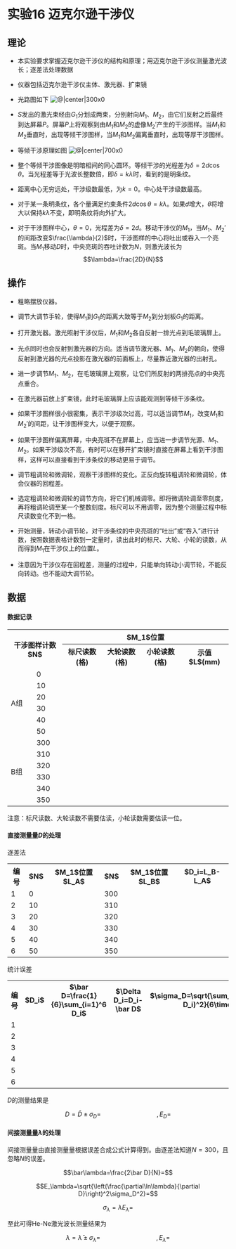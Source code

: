 <script src="https://polyfill.io/v3/polyfill.min.js?features=es6"></script>
<script id="MathJax-script" async src="https://cdn.jsdelivr.net/npm/mathjax@3/es5/tex-mml-chtml.js"></script>

# 实验16 迈克尔逊干涉仪

## 理论

- 本实验要求掌握迈克尔逊干涉仪的结构和原理；用迈克尔逊干涉仪测量激光波长；逐差法处理数据

- 仪器包括迈克尔逊干涉仪主体、激光器、扩束镜

- 光路图如下 ![@|center|300x0](http://47.106.72.248:9130/files/src/Physlab/16/1.png)

- $S$发出的激光束经由$G_1$分划成两束，分别射向$M_1$、$M_2$，由它们反射之后最终到达屏幕$P$。屏幕$P$上将观察到由$M_1$和$M_2$的虚像$M_2'$产生的干涉图样。当$M_1$和$M_2$垂直时，出现等倾干涉图样，当$M_1$和$M_2$偏离垂直时，出现等厚干涉图样。

- 等倾干涉原理如图 ![@|center|700x0](http://47.106.72.248:9130/files/src/Physlab/16/2.png)

- 整个等倾干涉图像是明暗相间的同心圆环。等倾干涉的光程差为$\delta=2d\cos\theta$。当光程差等于光波长整数倍，即$\delta=k\lambda$时，看到的是明条纹。

- 距离中心无穷远处，干涉级数最低，为$k=0$。中心处干涉级数最高。

- 对于某一条明条纹，各个量满足约束条件$2d\cos\theta=k\lambda$。如果$d$增大，$\theta$将增大以保持$k\lambda$不变，即明条纹将向外扩大。

- 对于干涉图样中心，$\theta=0$，光程差为$\delta=2d$。移动干涉仪的$M_1$，当$M_1$、$M_2'$的间距改变$\frac{\lambda}{2}$时，干涉图样的中心将吐出或吞入一个亮斑。当$M_1$移动$D$时，中央亮斑的吞吐计数为$N$，则激光波长为
$$\lambda=\frac{2D}{N}$$

## 操作
- 粗略摆放仪器。

- 调节大调节手轮，使得$M_1$到$G_1$的距离大致等于$M_2$到分划板$G_1$的距离。

- 打开激光器。激光照射干涉仪后，$M_1$和$M_2$各自反射一排光点到毛玻璃屏上。

- 光点同时也会反射到激光器的方向。适当调节激光器、$M_1$、$M_2$的朝向，使得反射到激光器的光点投影在激光器的前面板上，尽量靠近激光器的出射孔。

- 进一步调节$M_1$、$M_2$，在毛玻璃屏上观察，让它们所反射的两排亮点的中央亮点重合。

- 在激光器前放上扩束镜，此时毛玻璃屏上应该能观测到等倾干涉条纹。

- 如果干涉图样很小很密集，表示干涉级次过高，可以适当调节$M_1$，改变$M_1$和$M_2'$的间距，让干涉图样变大，以便于观察。

- 如果干涉图样偏离屏幕，中央亮斑不在屏幕上，应当进一步调节光源、$M_1$、$M_2$。如果干涉级次不高，有时可以在移开扩束镜时直接在屏幕上看到干涉图样，这样可以直接看到干涉条纹的移动更易于调节。

- 调节粗调轮和微调轮，观察干涉图样的变化。正反向旋转粗调轮和微调轮，体会仪器的回程差。

- 选定粗调轮和微调轮的调节方向，将它们机械调零。即将微调轮调至零刻度，再将粗调轮调至某一个整数刻度。标尺可以不用调零，因为整个测量过程中标尺读数变化不到一格。

- 开始测量，转动小调节轮，对干涉条纹的中央亮斑的“吐出”或“吞入”进行计数，按照数据表格计数到一定量时，读出此时的标尺、大轮、小轮的读数，从而得到$M_1$在干涉仪上的位置$L$。

- 注意因为干涉仪存在回程差，测量的过程中，只能单向转动小调节轮，不能反向转动。也不能动大调节轮。


## 数据

#### 数据记录

<table width="100%">
<tr><th rowspan="2" colspan="2">干涉图样计数$N$</th><th colspan="5">$M_1$位置</th></tr>
<tr><th>标尺读数(格)</th><th>大轮读数(格)</th><th>小轮读数(格)</th><th>示值$L$(mm)</th></tr>
<tr><td rowspan="6">A组</td><td>0</td><td></td><td></td><td></td><td></td></tr>
<tr><td>10</td><td></td><td></td><td></td><td></td></tr>
<tr><td>20</td><td></td><td></td><td></td><td></td></tr>
<tr><td>30</td><td></td><td></td><td></td><td></td></tr>
<tr><td>40</td><td></td><td></td><td></td><td></td></tr>
<tr><td>50</td><td></td><td></td><td></td><td></td></tr>
<tr><td rowspan="6">B组</td><td>300</td><td></td><td></td><td></td><td></td></tr>
<tr><td>310</td><td></td><td></td><td></td><td></td></tr>
<tr><td>320</td><td></td><td></td><td></td><td></td></tr>
<tr><td>330</td><td></td><td></td><td></td><td></td></tr>
<tr><td>340</td><td></td><td></td><td></td><td></td></tr>
<tr><td>350</td><td></td><td></td><td></td><td></td></tr>
</table>

注意：标尺读数、大轮读数不需要估读，小轮读数需要估读一位。

#### 直接测量量$D$的处理

逐差法

<table width="100%">
<tr><th>编号</th><th>$N$</th><th>$M_1$位置$L_A$</th><th>$N$</th><th>$M_1$位置$L_B$</th><th>$D_i=L_B-L_A$</th></tr>
<tr><td>1</td><td>0</td><td></td><td>300</td><td></td><td></td></tr>
<tr><td>2</td><td>10</td><td></td><td>310</td><td></td><td></td></tr>
<tr><td>3</td><td>20</td><td></td><td>320</td><td></td><td></td></tr>
<tr><td>4</td><td>30</td><td></td><td>330</td><td></td><td></td></tr>
<tr><td>5</td><td>40</td><td></td><td>340</td><td></td><td></td></tr>
<tr><td>6</td><td>50</td><td></td><td>350</td><td></td><td></td></tr>
</table>

统计误差

<table width="100%">
<tr><th>编号</th><th>$D_i$</th><th>$\bar D=\frac{1}{6}\sum_{i=1}^6 D_i$</th><th>$\Delta D_i=D_i-\bar D$</th><th>$\sigma_D=\sqrt{\sum_{i=1}^6\frac{(\Delta D_i)^2}{6\times(6-1)}}$</th><th>$E_D=\frac{\sigma_D}{\bar D}$</th></tr>
<tr><td>1</td><td></td><td rowspan="6"></td><td></td><td rowspan="6"></td><td rowspan="6"></td></tr>
<tr><td>2</td><td></td><td></td></tr>
<tr><td>3</td><td></td><td></td></tr>
<tr><td>4</td><td></td><td></td></tr>
<tr><td>5</td><td></td><td></td></tr>
<tr><td>6</td><td></td><td></td></tr>
</table>

$D$的测量结果是

$$D=\bar D\pm\sigma_D=\qquad\qquad\qquad\qquad,E_D=$$

#### 间接测量量$\lambda$的处理

间接测量量由直接测量量根据误差合成公式计算得到。由逐差法知道$N=300$，且忽略$N$的误差。

$$\bar\lambda=\frac{2\bar D}{N}=$$

$$E_\lambda=\sqrt{\left(\frac{\partial\ln\lambda}{\partial D}\right)^2\sigma_D^2}=$$

$$\sigma_\lambda=\bar\lambda E_\lambda=$$

至此可得He-Ne激光波长测量结果为

$$\lambda=\bar\lambda\pm\sigma_\lambda=\qquad\qquad\qquad\qquad,E_\lambda=$$
